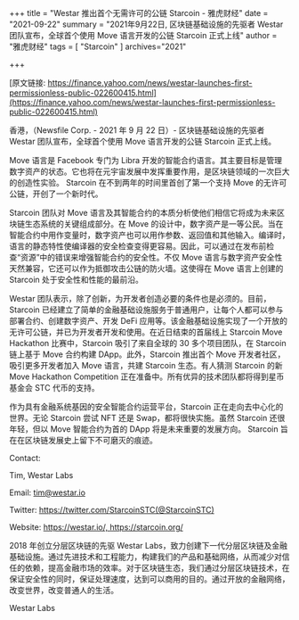 +++
title = "Westar 推出首个无需许可的公链 Starcoin - 雅虎财经"
date = "2021-09-22"
summary = "2021年9月22日, 区块链基础设施的先驱者 Westar 团队宣布，全球首个使用 Move 语言开发的公链 Starcoin 正式上线"
author = "雅虎财经"
tags = [
    "Starcoin"
]
archives="2021"

+++

[原文链接: https://finance.yahoo.com/news/westar-launches-first-permissionless-public-022600415.html](https://finance.yahoo.com/news/westar-launches-first-permissionless-public-022600415.html)

香港，（Newsfile Corp. - 2021 年 9 月 22 日）- 区块链基础设施的先驱者 Westar 团队宣布，全球首个使用 Move 语言开发的公链 Starcoin 正式上线。

Move 语言是 Facebook 专门为 Libra 开发的智能合约语言。其主要目标是管理数字资产的状态。它也将在元宇宙发展中发挥重要作用，是区块链领域的一次巨大的创造性实验。 Starcoin 在不到两年的时间里首创了第一个支持 Move 的无许可公链，开创了一个新时代。

Starcoin 团队对 Move 语言及其智能合约的本质分析使他们相信它将成为未来区块链生态系统的关键组成部分。在 Move 的设计中，数字资产是一等公民。当在智能合约中用作变量时，数字资产也可以用作参数、返回值和其他输入。编译时，语言的静态特性使编译器的安全检查变得更容易。因此，可以通过在发布前检查“资源”中的错误来增强智能合约的安全性。不仅 Move 语言与数字资产安全性天然兼容，它还可以作为抵御攻击公链的防火墙。这使得在 Move 语言上创建的 Starcoin 处于安全性和性能的最前沿。

Westar 团队表示，除了创新，为开发者创造必要的条件也是必须的。目前，Starcoin 已经建立了简单的金融基础设施服务于普通用户，让每个人都可以参与部署合约、创建数字资产、开发 DeFi 应用等。该金融基础设施实现了一个开放的无许可公链，并已为开发者开发和使用。在近日结束的首届线上 Starcoin Move Hackathon 比赛中，Starcoin 吸引了来自全球的 30 多个项目团队，在 Starcoin 链上基于 Move 合约构建 DApp。此外，Starcoin 推出首个 Move 开发者社区，吸引更多开发者加入 Move 语言，共建 Starcoin 生态。有人猜测 Starcoin 的新 Move Hackathon Competition 正在准备中。所有优异的技术团队都将得到星币基金会 STC 代币的支持。

作为具有金融系统基因的安全智能合约运营平台，Starcoin 正在走向去中心化的世界。无论 Starcoin 尝试 NFT 还是 Swap，都将很快实施。虽然 Starcoin 还很年轻，但以 Move 智能合约为首的 DApp 将是未来重要的发展方向。 Starcoin 旨在在区块链发展史上留下不可磨灭的痕迹。

Contact:

Tim, Westar Labs

Email: tim@westar.io

Twitter: https://twitter.com/StarcoinSTC(@StarcoinSTC)

Website: https://westar.io/, https://starcoin.org/

2018 年创立分层区块链的先驱 Westar Labs，致力创建下一代分层区块链及金融基础设施。通过先进技术和工程能力，构建我们的产品和基础网络，从而减少对信任的依赖，提高金融市场的效率。对于区块链生态，我们通过分层区块链技术，在保证安全性的同时，保证处理速度，达到可以商用的目的。通过开放的金融网络，改变世界，改变普通人的生活。

Westar Labs

